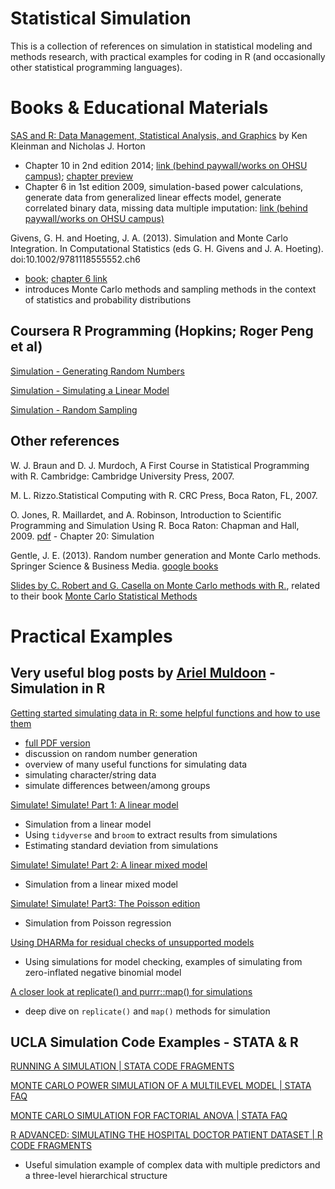 # Statistical Simulation

This is a collection of references on simulation in statistical modeling and methods research, with practical examples for coding in R (and occasionally other statistical programming languages).

# Books & Educational Materials

[SAS and R: Data Management, Statistical Analysis, and Graphics](https://nhorton.people.amherst.edu/sasr2/) by Ken Kleinman and Nicholas J. Horton

- Chapter 10 in 2nd edition 2014; [link (behind paywall/works on OHSU campus)](https://www.taylorfrancis.com/books/9781466584501); [chapter preview](https://nhorton.people.amherst.edu/sasr2/simulation_generation.pdf)
- Chapter 6 in 1st edition 2009, simulation-based power calculations, generate data from generalized linear effects model, generate correlated binary data, missing data multiple imputation: [link (behind paywall/works on OHSU campus)](https://www.taylorfrancis.com/books/9781420070590)

Givens, G. H. and Hoeting, J. A. (2013). Simulation and Monte Carlo Integration. In Computational Statistics (eds G. H. Givens and J. A. Hoeting). doi:10.1002/9781118555552.ch6 

- [book](https://onlinelibrary.wiley.com/doi/book/10.1002/9781118555552); [chapter 6 link](https://onlinelibrary.wiley.com/doi/10.1002/9781118555552.ch6#)
- introduces Monte Carlo methods and sampling methods in the context of statistics and probability distributions

## Coursera R Programming (Hopkins; Roger Peng et al)

[Simulation - Generating Random Numbers](https://www.coursera.org/lecture/r-programming/simulation-generating-random-numbers-Q2xkZ)

[Simulation - Simulating a Linear Model](https://www.coursera.org/lecture/r-programming/simulation-simulating-a-linear-model-u7in9)

[Simulation - Random Sampling](https://www.coursera.org/lecture/r-programming/simulation-random-sampling-ykXUb)

## Other references

W. J. Braun and D. J. Murdoch, A First Course in Statistical Programming with R. Cambridge: Cambridge University Press, 2007.

M. L. Rizzo.Statistical Computing with R.  CRC Press, Boca Raton, FL, 2007.

O. Jones, R. Maillardet, and A. Robinson, Introduction to Scientific Programming and Simulation Using R. Boca Raton: Chapman and Hall, 2009. [pdf](http://www.tf.uns.ac.rs/~omorr/radovan_omorjan_003_prII/r-examples/spuRs/spuRs-2ed.pdf) - Chapter 20: Simulation

Gentle, J. E. (2013). Random number generation and Monte Carlo methods. Springer Science & Business Media. [google books](https://books.google.com/books?id=MYnqBwAAQBAJ&lpg=PA1&ots=UjTeYvjOft&dq=Random%20Number%20Generation%20and%20Monte%20Carlo%20Methods&lr&pg=PA1#v=onepage&q&f=false)

[Slides by C. Robert and G. Casella on Monte Carlo methods with R.](https://www.researchgate.net/publication/41222435_Monte_Carlo_Statistical_Method), related to their book [Monte Carlo Statistical Methods](https://www.springer.com/us/book/9780387212395)



# Practical Examples

## Very useful blog posts by [Ariel Muldoon](https://twitter.com/aosmith16) - Simulation in R

[Getting started simulating data in R: some helpful functions and how to use them](https://aosmith.rbind.io/2018/08/29/getting-started-simulating-data/)



- [full PDF version](https://github.com/aosmith16/simulation-helper-functions/blob/master/functions_for_simulations_detailed.pdf)
- discussion on random number generation
- overview of many useful functions for simulating data
- simulating character/string data
- simulate differences between/among groups

[Simulate! Simulate! Part 1: A linear model](https://aosmith.rbind.io/2018/01/09/simulate-simulate-part1/)

- Simulation from a linear model
- Using `tidyverse` and `broom` to extract results from simulations
- Estimating standard deviation from simulations

[Simulate! Simulate! Part 2: A linear mixed model](https://aosmith.rbind.io/2018/04/23/simulate-simulate-part-2/)

- Simulation from a linear mixed model

[Simulate! Simulate! Part3: The Poisson edition](https://aosmith.rbind.io/2018/07/18/simulate-poisson-edition/)

- Simulation from Poisson regression

[Using DHARMa for residual checks of unsupported models](https://aosmith.rbind.io/2017/12/21/using-dharma-for-residual-checks-of-unsupported-models/)

- Using simulations for model checking, examples of simulating from zero-inflated negative binomial model

[A closer look at replicate() and purrr::map() for simulations](https://aosmith.rbind.io/2018/06/05/a-closer-look-at-replicate-and-purrr/)

- deep dive on `replicate()` and `map()` methods for simulation

## UCLA Simulation Code Examples - STATA & R

[RUNNING A SIMULATION | STATA CODE FRAGMENTS](https://stats.idre.ucla.edu/stata/code/running-a-simulation/)

[MONTE CARLO POWER SIMULATION OF A MULTILEVEL MODEL | STATA FAQ](https://stats.idre.ucla.edu/stata/faq/monte-carlo-power-simulation-of-a-multilevel-model/)

[MONTE CARLO SIMULATION FOR FACTORIAL ANOVA | STATA FAQ](https://stats.idre.ucla.edu/stata/faq/monte-carlo-simulation-for-factorial-anova/)

[R ADVANCED: SIMULATING THE HOSPITAL DOCTOR PATIENT DATASET | R CODE FRAGMENTS](https://stats.idre.ucla.edu/r/codefragments/mesimulation/)

- Useful simulation example of complex data with multiple predictors and a three-level hierarchical structure
